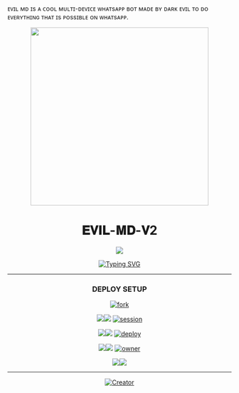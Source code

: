 ᴇᴠɪʟ ᴍᴅ ɪs ᴀ ᴄᴏᴏʟ ᴍᴜʟᴛɪ-ᴅᴇᴠɪᴄᴇ ᴡʜᴀᴛsᴀᴘᴘ ʙᴏᴛ  ᴍᴀᴅᴇ ʙʏ ᴅᴀʀᴋ ᴇᴠɪʟ ᴛᴏ ᴅᴏ ᴇᴠᴇʀʏᴛʜɪɴɢ ᴛʜᴀᴛ ɪs ᴘᴏssɪʙʟᴇ ᴏɴ ᴡʜᴀᴛsᴀᴘᴘ.

<div align="center" class= "main"> 
  <img src="https://telegra.ph/file/1271d54767e6d0c21855a.jpg" width="400" height="400"/>
  <h1>𝐄𝐕𝐈𝐋-𝐌𝐃-𝐕2</h1>

<a><img src='https://i.imgur.com/LyHic3i.gif'/></a>
      
<div align="center">
<a href="https://git.io/typing-svg"><img src="https://readme-typing-svg.demolab.com?font=Black+Ops+One&size=50&pause=1000&color=1BAFBAFF&center=true&width=900&height=100&lines=𝑬𝑽𝑰𝑳-𝑴𝑫;𝑾𝑯𝑨𝑻𝑺𝑨𝑷𝑷+𝑩𝑶𝑻;𝑪𝑹𝑬𝑨𝑻𝑬𝑫+𝑩𝒀+𝑫𝑨𝑹𝑲 𝑬𝑽𝑰𝑳" alt="Typing SVG" /></a>
  </p>

***

### DEPLOY SETUP

<a href="https://github.com/Itxxevil/EVIL-MD-V2/fork" target="_blank">
    <img alt="fork" src="https://img.shields.io/badge/ fork repo -25D366?style=for-the-badge&logo=fork&logoColor=blue" />
  </a>
</p>
<a><img src='https://i.imgur.com/LyHic3i.gif'/></a><a><img src='https://i.imgur.com/LyHic3i.gif'/></a>


<a href="https://replit.com/@RahmanUllah1/EVIL-MD-V2-SESSION-PAIRING-CODE?v=1" target="_blank">
    <img alt="session" src="https://img.shields.io/badge/ session_id-25D366?style=for-the-badge&logo=session&logoColor=orange" />
  </a>
</p>
<a><img src='https://i.imgur.com/LyHic3i.gif'/></a><a><img src='https://i.imgur.com/LyHic3i.gif'/></a>


<a href="https://dashboard.heroku.com/new?template=https://github.com/Itxxevil/EVIL-MD-V2" target="_blank">
    <img alt="deploy" src="https://img.shields.io/badge/ heroku -25D366?style=for-the-badge&logo=heroku&logoColor=white" />
  </a>
</p>
<a><img src='https://i.imgur.com/LyHic3i.gif'/></a><a><img src='https://i.imgur.com/LyHic3i.gif'/></a>


<a href="https://wa.me/923319709781" target="_blank">
    <img alt="owner" src="https://img.shields.io/badge/ Whatsapp Number -25D366?style=for-the-badge&logo=whatsapp&logoColor=white" />
  </a>
</p>
<a><img src='https://i.imgur.com/LyHic3i.gif'/></a><a><img src='https://i.imgur.com/LyHic3i.gif'/></a>

***

<a href="https://github.com/Itxxevil"><img title="Creator" src="https://img.shields.io/badge/Creator-Dark Evil-red.svg?style=for-the-badge&logo=github"></a>
<br>



